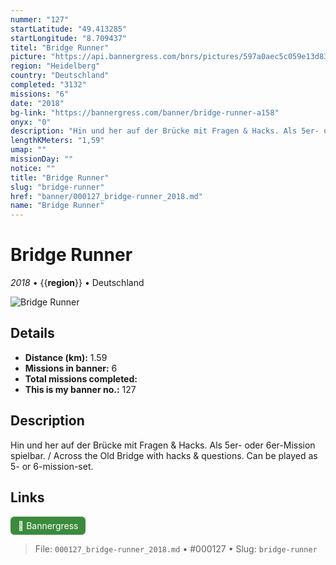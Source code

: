 ```yaml
---
nummer: "127"
startLatitude: "49.413285"
startLongitude: "8.709437"
titel: "Bridge Runner"
picture: "https://api.bannergress.com/bnrs/pictures/597a0aec5c059e13d831551ea49058b4"
region: "Heidelberg"
country: "Deutschland"
completed: "3132"
missions: "6"
date: "2018"
bg-link: "https://bannergress.com/banner/bridge-runner-a158"
onyx: "0"
description: "Hin und her auf der Brücke mit Fragen & Hacks. Als 5er- oder 6er-Mission spielbar. / Across the Old Bridge with hacks & questions. Can be played as 5- or 6-mission-set."
lengthKMeters: "1,59"
umap: ""
missionDay: ""
notice: ""
title: "Bridge Runner"
slug: "bridge-runner"
href: "banner/000127_bridge-runner_2018.md"
name: "Bridge Runner"
---
```

# Bridge Runner

*2018* • {{__region__}} • Deutschland

![Bridge Runner](https://api.bannergress.com/bnrs/pictures/597a0aec5c059e13d831551ea49058b4)



## Details
- **Distance (km):** 1.59
- **Missions in banner:** 6
- **Total missions completed:** 
- **This is my banner no.:** 127



## Description
Hin und her auf der Brücke mit Fragen & Hacks. Als 5er- oder 6er-Mission spielbar. / Across the Old Bridge with hacks & questions. Can be played as 5- or 6-mission-set.



## Links
<a href="https://bannergress.com/banner/bridge-runner-a158" target="_blank" style="display:inline-block;margin-right:8px;padding:6px 12px;background:#3c8b3c;color:#fff;text-decoration:none;border-radius:6px;">🔗 Bannergress</a>



> File: `000127_bridge-runner_2018.md` • #000127 • Slug: `bridge-runner`
